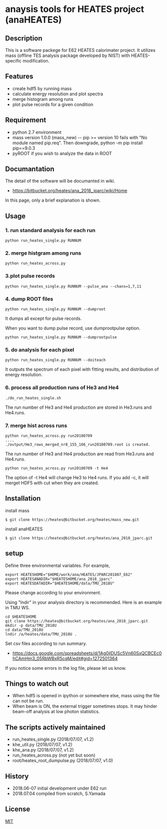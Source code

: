 # anaysis tools for HEATES project (anaHEATES)


## Description

This is a software packege for E62 HEATES calorimater project. 
It utilizes mass (offline TES analysis package developed by NIST) 
with HEATES-specific modification. 

## Features

- create hdf5 by running mass 
- calculate energy resolution and plot spectra
- merge histogram among runs 
- plot pulse records for a given condition 

## Requirement

- python 2.7 environment 
- mass version 1.0.0 (mass_new) 
-- pip >= version 10 fails with "No module named pip.req". Then downgrade, python -m pip install pip==9.0.3
- pyROOT if you wish to analyze the data in ROOT

## Documantation 

The detail of the software will be documanted in wiki. 

- https://bitbucket.org/heates/ana_2018_jparc/wiki/Home

In this page, only a brief explanation is shown.  

## Usage

### 1. run standard analysis for each run 

    python run_heates_single.py RUNNUM

### 2. merge histgram among runs

    python run_heates_across.py

### 3.plot pulse records

    python run_heates_single.py RUNNUM --pulse_ana --chans=1,7,11

### 4. dump ROOT files

    python run_heates_single.py RUNNUM --dumproot 

It dumps all except for pulse records. 

When you want to dump pulse record, use dumprootpulse option.   

    python run_heates_single.py RUNNUM --dumprootpulse 


### 5. do analysis for each pixel 

    python run_heates_single.py RUNNUM --doiteach

It outputs the spectrum of each pixel with fitting results, and distribution of energy resolution.


### 6. process all production runs of He3 and He4

    ./do_run_heates_single.sh         

The run number of He3 and He4 production are stored in He3.runs and He4.runs. 

### 7. merge hist across runs 

    python run_heates_across.py run20180709
    ....
    ./output/He3_rows_merged_nr8_155_166_run20180709.root is created.

The run number of He3 and He4 production are read from He3.runs and He4.runs. 

    python run_heates_across.py run20180709 -t He4

The option of -t He4 will change He3 to He4 runs. If you add -c, it will merget HDF5 with cut when they are created. 



## Installation

install mass

    $ git clone https://heates@bitbucket.org/heates/mass_new.git

install anaHEATES

    $ git clone https://heates@bitbucket.org/heates/ana_2018_jparc.git

## setup


Define three environmental variables. For example, 

    export HEATESHOME="$HOME/work/ana/HEATES/JPARC201807_E62"
    export HEATESANADIR="$HEATESHOME/ana_2018_jparc"
    export HEATESDATADIR="$HEATESHOME/data/TMU_2018U"

Please change according to your environment. 

Using "lndir" in your analysis directory is recommended. Here is an example in TMU WS. 

    cd $HEATESHOME
    git clone https://heates@bitbucket.org/heates/ana_2018_jparc.git
    mkdir -p data/TMU_2018U                                          
    cd data/TMU_2018U                                          
    lndir /a/heates/data/TMU_2018U .

Set csv files according to run summary. 

- https://docs.google.com/spreadsheets/d/1Ag0jlDUSc5Vn60SxQCBCEc0hCAmHm3_05RbWBxR5cqM/edit#gid=1272501364

If you notice some errors in the log file, please let us know. 


## Things to watch out

- When hdf5 is opened in ipython or somewhere else, mass using the file can not be run.
- When beam is ON, the external trigger sometimes stops. It may hinder beam-off analysis at low photon statistics. 

## The scripts actively maintained

- run_heates_single.py (2018/07/07, v1.2)
- khe_util.py          (2018/07/07, v1.2)
- khe_ana.py           (2018/07/07, v1.2)
- run_heates_across.py (not yet but soon)
- root/heates_root_dumpulse.py (2018/07/07, v1.0)

## History

- 2018.06-07 initial development under E62 run 
- 2018.07.04 compiled from scratch, S.Yamada

## License

[MIT](http://b4b4r07.mit-license.org)
